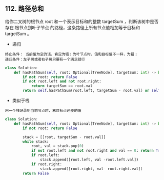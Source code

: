 ## 112. 路径总和

给你二叉树的根节点 root 和一个表示目标和的整数 targetSum ，判断该树中是否存在 根节点到叶子节点 的路径，这条路径上所有节点值相加等于目标和 targetSum 。

- 递归
```text
终止条件： 当前值为空的话，肯定为错；为叶节点时，值和目标值不一样，为错；
递归条件：左子树或者右子树只要有一个满足就行
```
```python
class Solution:
    def hasPathSum(self, root: Optional[TreeNode], targetSum: int) -> bool:
        if not root: return False
        if not root.left and not root.right:
            return targetSum == root.val
        return self.hasPathSum(root.left, targetSum - root.val) or self.hasPathSum(root.right, targetSum - root.val)
```

- 类似于栈
```text
用一个栈记录到当前节点时，离目标点还差的值
```
```python
class Solution:
    def hasPathSum(self, root: Optional[TreeNode], targetSum: int) -> bool:
        if not root: return False

        stack = [[root, targetSum - root.val]]
        while stack:
            root, val = stack.pop(0)
            if not root.left and not root.right and val == 0: return True
            if root.left:
                stack.append([root.left, val -root.left.val])
            if root.right:
                stack.append([root.right, val- root.right.val])
        return False
```


